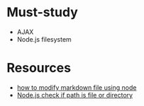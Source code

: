 # Must-study
- AJAX
- Node.js filesystem
# Resources
- [how to modify markdown file using node](https://www.sohamkamani.com/blog/nodejs-file-system-guide/)
- [Node.js check if path is file or directory](https://stackoverflow.com/questions/15630770/node-js-check-if-path-is-file-or-directory)